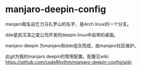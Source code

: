 # manjaro-deepin-config

manjaro取名自乞力马扎罗山的名字，是Arch linux的一个分支。

dde是武汉深之度公司开发的deepin linux中自带的桌面。

manjaro-deepin 为manjaro和dde组合而成，由manjaro社区维护。

此git为我的manjaro deepin的常用配置。配置见wiki
https://github.com/codeRhythm/manjaro-deepin-config/wiki

```
